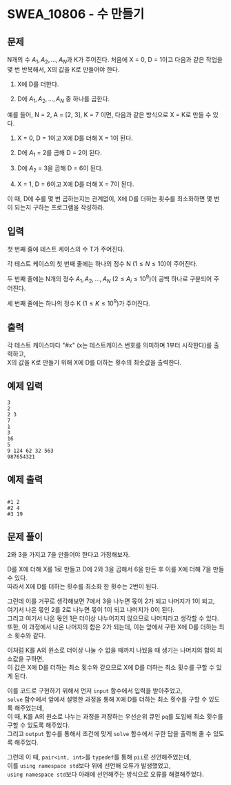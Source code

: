 # SWEA_10806 - 수 만들기

## 문제

N개의 수 $A_1, A_2, …, A_N$과 K가 주어진다. 처음에 X = 0, D = 1이고 다음과 같은 작업을 몇 번 반복해서, X의 값을 K로 만들어야 한다.

1. X에 D를 더한다.

2. D에 $A_1, A_2, …, A_N$ 중 하나를 곱한다.

예를 들어, N = 2, A = [2, 3], K = 7 이면, 다음과 같은 방식으로 X = K로 만들 수 있다.

1. X = 0, D = 1이고 X에 D를 더해 X = 1이 된다.

2. D에 $A_1$ = 2를 곱해 D = 2이 된다.

3. D에 $A_2$ = 3을 곱해 D = 6이 된다.

4. X = 1, D = 6이고 X에 D를 더해 X = 7이 된다.

이 때, D에 수를 몇 번 곱하는지는 관계없이, X에 D를 더하는 횟수를 최소화하면 몇 번이 되는지 구하는 프로그램을 작성하라.

## 입력

첫 번째 줄에 테스트 케이스의 수 T가 주어진다.

각 테스트 케이스의 첫 번째 줄에는 하나의 정수 N ($1 ≤ N ≤ 10$)이 주어진다.

두 번째 줄에는 N개의 정수 $A_1, A_2, …, A_N$ ($2 ≤ A_i ≤ 10^9$)이 공백 하나로 구분되어 주어진다.

세 번째 줄에는 하나의 정수 K ($1 ≤ K ≤ 10^9$)가 주어진다.

## 출력

각 테스트 케이스마다 "#x" (x는 테스트케이스 번호를 의미하며 1부터 시작한다)를 출력하고,  
X의 값을 K로 만들기 위해 X에 D를 더하는 횟수의 최솟값을 출력한다.

## 예제 입력

```
3
2
2 3
7
1
3
16
5
9 124 62 32 563
987654321
```

## 예제 출력

```

#1 2
#2 4
#3 19
```

## 문제 풀이

2와 3을 가지고 7을 만들어야 한다고 가정해보자.

D를 X에 더해 X를 1로 만들고 D에 2와 3을 곱해서 6을 만든 후 이를 X에 더해 7을 만들 수 있다.  
따라서 X에 D를 더하는 횟수를 최소화 한 횟수는 2번이 된다.

그런데 이를 거꾸로 생각해보면 7에서 3을 나누면 몫이 2가 되고 나머지가 1이 되고,  
여기서 나온 몫인 2를 2로 나누면 몫이 1이 되고 나머지가 0이 된다.  
그리고 여기서 나온 몫인 1은 더이상 나누어지지 않으므로 나머지라고 생각할 수 있다.  
또한, 이 과정에서 나온 나머지의 합은 2가 되는데, 이는 앞에서 구한 X에 D를 더하는 최소 횟수와 같다.

이처럼 K를 A의 원소로 더이상 나눌 수 없을 때까지 나눴을 때 생기는 나머지의 합의 최소값을 구하면,  
이 값은 X에 D를 더하는 최소 횟수와 같으므로 X에 D를 더하는 최소 횟수를 구할 수 있게 된다.

이를 코드로 구현하기 위해서 먼저 `input` 함수에서 입력을 받아주었고,  
`solve` 함수에서 앞에서 설명한 과정을 통해 X에 D를 더하는 최소 횟수를 구할 수 있도록 해주었는데,  
이 때, K를 A의 원소로 나누는 과정을 저장하는 우선순위 큐인 `pq`를 도입해 최소 횟수를 구할 수 있도록 해주었다.  
그리고 `output` 함수를 통해서 조건에 맞게 `solve` 함수에서 구한 답을 출력해 줄 수 있도록 해주었다.

그런데 이 때, `pair<int, int>`를 `typedef`를 통해 `pii`로 선언해주었는데,  
이를 `using namespace std`보다 위에 선언해 오류가 발생했었고,  
`using namespace std`보다 아래에 선언해주는 방식으로 오류를 해결해주었다.
